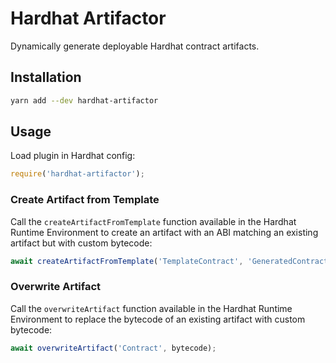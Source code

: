 # Hardhat Artifactor

Dynamically generate deployable Hardhat contract artifacts.

## Installation

```bash
yarn add --dev hardhat-artifactor
```

## Usage

Load plugin in Hardhat config:

```javascript
require('hardhat-artifactor');
```

### Create Artifact from Template

Call the `createArtifactFromTemplate` function available in the Hardhat Runtime Environment to create an artifact with an ABI matching an existing artifact but with custom bytecode:

```javascript
await createArtifactFromTemplate('TemplateContract', 'GeneratedContract', bytecode);
```

### Overwrite Artifact

Call the `overwriteArtifact` function available in the Hardhat Runtime Environment to replace the bytecode of an existing artifact with custom bytecode:

```javascript
await overwriteArtifact('Contract', bytecode);
```
